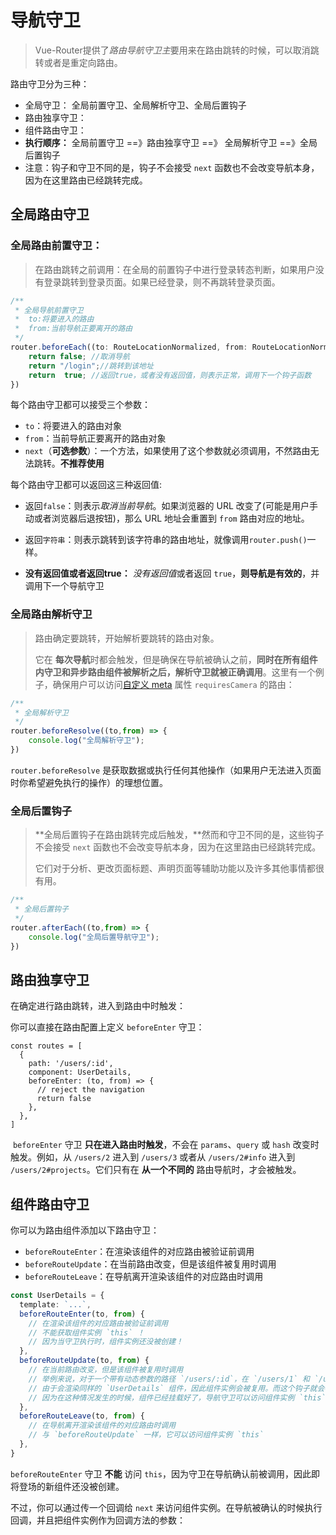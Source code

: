 # 导航守卫

> Vue-Router提供了*路由导航守卫主*要用来在路由跳转的时候，可以取消跳转或者是重定向路由。

路由守卫分为三种：

- 全局守卫： 全局前置守卫、全局解析守卫、全局后置钩子
- 路由独享守卫：
- 组件路由守卫：
- **执行顺序：** 全局前置守卫 ==》路由独享守卫 ==》 全局解析守卫 ==》全局后置钩子
- 注意：钩子和守卫不同的是，钩子不会接受 `next` 函数也不会改变导航本身，因为在这里路由已经跳转完成。

## 全局路由守卫

### 全局路由前置守卫：

> 在路由跳转之前调用：在全局的前置钩子中进行登录转态判断，如果用户没有登录跳转到登录页面。如果已经登录，则不再跳转登录页面。
>

```ts
/**
 * 全局导航前置守卫
 *  to:将要进入的路由
 *  from:当前导航正要离开的路由
 */
router.beforeEach((to: RouteLocationNormalized, from: RouteLocationNormalized) => {
    return false; //取消导航
    return "/login";//跳转到该地址
    return  true; //返回true，或者没有返回值，则表示正常，调用下一个钩子函数
})
```

每个路由守卫都可以接受三个参数：

- `to`：将要进入的路由对象
- `from`：当前导航正要离开的路由对象
- `next`（**可选参数**）：一个方法，如果使用了这个参数就必须调用，不然路由无法跳转。**不推荐使用**

每个路由守卫都可以返回这三种返回值:

- 返回`false`：则表示*取消当前导航*。如果浏览器的 URL 改变了(可能是用户手动或者浏览器后退按钮)，那么 URL 地址会重置到 `from` 路由对应的地址。
- 返回`字符串`：则表示跳转到该字符串的路由地址，就像调用`router.push()`一样。

- **没有返回值或者返回true：** *没有返回值*或者返回 `true`，**则导航是有效的**，并调用下一个导航守卫

### 全局路由解析守卫

> 路由确定要跳转，开始解析要跳转的路由对象。
>
> 它在 **每次导航**时都会触发，但是确保在导航被确认之前，**同时在所有组件内守卫和异步路由组件被解析之后，解析守卫就被正确调用**。这里有一个例子，确保用户可以访问[自定义 meta](https://router.vuejs.org/zh/guide/advanced/meta.html) 属性 `requiresCamera` 的路由：

```ts
/**
 * 全局解析守卫
 */
router.beforeResolve((to,from) => {
    console.log("全局解析守卫");
})
```

`router.beforeResolve` 是获取数据或执行任何其他操作（如果用户无法进入页面时你希望避免执行的操作）的理想位置。

### 全局后置钩子

> **全局后置钩子在路由跳转完成后触发，**然而和守卫不同的是，这些钩子不会接受 `next` 函数也不会改变导航本身，因为在这里路由已经跳转完成。
>
> 它们对于分析、更改页面标题、声明页面等辅助功能以及许多其他事情都很有用。

```ts
/**
 * 全局后置钩子
 */
router.afterEach((to,from) => {
    console.log("全局后置导航守卫");
})
```

## 路由独享守卫

在确定进行路由跳转，进入到路由中时触发：

你可以直接在路由配置上定义 `beforeEnter` 守卫：

```TS
const routes = [
  {
    path: '/users/:id',
    component: UserDetails,
    beforeEnter: (to, from) => {
      // reject the navigation
      return false
    },
  },
]
```

​	`beforeEnter` 守卫 **只在进入路由时触发**，不会在 `params`、`query` 或 `hash` 改变时触发。例如，从 `/users/2` 进入到 `/users/3` 或者从 `/users/2#info` 进入到 `/users/2#projects`。它们只有在 **从一个不同的** 路由导航时，才会被触发。



## 组件路由守卫

你可以为路由组件添加以下路由守卫：

- `beforeRouteEnter`：在渲染该组件的对应路由被验证前调用
- `beforeRouteUpdate`：在当前路由改变，但是该组件被复用时调用
- `beforeRouteLeave`：在导航离开渲染该组件的对应路由时调用

```ts
const UserDetails = {
  template: `...`,
  beforeRouteEnter(to, from) {
    // 在渲染该组件的对应路由被验证前调用
    // 不能获取组件实例 `this` ！
    // 因为当守卫执行时，组件实例还没被创建！
  },
  beforeRouteUpdate(to, from) {
    // 在当前路由改变，但是该组件被复用时调用
    // 举例来说，对于一个带有动态参数的路径 `/users/:id`，在 `/users/1` 和 `/users/2` 之间跳转的时候，
    // 由于会渲染同样的 `UserDetails` 组件，因此组件实例会被复用。而这个钩子就会在这个情况下被调用。
    // 因为在这种情况发生的时候，组件已经挂载好了，导航守卫可以访问组件实例 `this`
  },
  beforeRouteLeave(to, from) {
    // 在导航离开渲染该组件的对应路由时调用
    // 与 `beforeRouteUpdate` 一样，它可以访问组件实例 `this`
  },
}
```

`beforeRouteEnter` 守卫 **不能** 访问 `this`，因为守卫在导航确认前被调用，因此即将登场的新组件还没被创建。

不过，你可以通过传一个回调给 `next` 来访问组件实例。在导航被确认的时候执行回调，并且把组件实例作为回调方法的参数：



